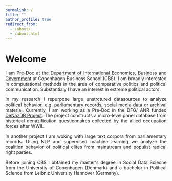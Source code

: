 ```yaml
---
permalink: /
title: ""
author_profile: true
redirect_from: 
  - /about/
  - /about.html
---
```


Welcome
===============
<p style='text-align: justify;'> I am Pre-Doc at the <a href="https://www.cbs.dk/en/research/departments-and-centres/department-of-international-economics-government-and-business/staff/dregb">Department of International Economics, Business and Government</a> at Copenhagen Business School (CBS). I am broadly interested in computational methods in the area of comparative politics and political communication. Substantialy I have an interest in extreme political actors. </p>

<p style='text-align: justify;'> In my research I repurpose large unstrctured datasources to analyze political behavior, e.g. parliamentary records, social media data or archival material. Currently, I am working as a Pre-Doc in the DFG/ ANR funded <a href="https://www.janstuckatz.com/denazdb">DeNazDB Project</a>. The project constructs a micro-level panel database from historical denazification questionnaires collected by the allied occupation forces after WWII.</p>

<p style='text-align: justify;'> In another project I am woking with large text corpora from parliamentary records. Using NLP and supervised machine learning we analyze the coalition behavior of political elites from mainstream and populist radical right parties. </p>

<p style='text-align: justify;'> Before joining CBS I obtained my master's degree in Social Data Sciecne from the University of Copenhagen (Denmark) and a bachelor in Political Science from Leibniz University Hannover (Germany). </p>

